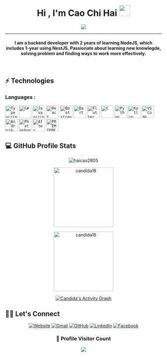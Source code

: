 <h1 align="center">Hi , I'm Cao Chi Hai <img src="https://media.giphy.com/media/hvRJCLFzcasrR4ia7z/giphy.gif" width="35"></h1>
<p align="center">
  <a href="https://github.com/DenverCoder1/readme-typing-svg"><img src="https://readme-typing-svg.herokuapp.com?lines=Backend+Development&center=true&width=500&height=50"></a>
</p>
<hr/>
  <h4 align="center">I am a backend developer with 2 years of learning NodeJS, which includes 1-year using NestJS. Passionate about learning new knowlegde, solving problem and finding ways to work more effectively.</h4>
<br>

## ⚡ Technologies
### Languages :

<code><img width="40px" src="https://img.icons8.com/color/48/000000/typescript.png" title = "Typescript" /></code>
<code><img width="40px" src="https://img.icons8.com/color/48/000000/c-sharp-logo.png" title = "C#"  /></code>
<code><img width="40px" src="https://img.icons8.com/color/48/000000/javascript.png" title="Javascript"/></code>
<code><img width="40px" src="https://img.icons8.com/color/48/000000/react-native.png" title="React"/></code>
<code><img width="40px" src="https://img.icons8.com/color/48/000000/bootstrap.png" title = "Bootstrap"/></code>
<code><img width="40px" src="https://img.icons8.com/color/48/000000/dart.png" title = "Dart"/></code>
<code><img width="40px" src="https://img.icons8.com/color/48/000000/flutter.png" title="Flutter"/></code>
<code><img width="40px" src="https://img.icons8.com/color/3x/c-programming.png" title="C"/></code>
<code><img width="40px" src="https://img.icons8.com/color/4x/000000/python.png" title="Python"/></code>
<code><img width="40px" src="https://img.icons8.com/color/48/000000/kotlin.png" title="Kotlin"/></code>
<code><img width="40px" src="https://img.icons8.com/color/48/000000/visual-studio-code-2019.png" title = "VSCode"/></code>
<code><img width="40px" src="https://1.bp.blogspot.com/-LgTa-xDiknI/X4EflN56boI/AAAAAAAAPuk/24YyKnqiGkwRS9-_9suPKkfsAwO4wHYEgCLcBGAsYHQ/s0/image9.png" alt ="Android-Studio"/></code>
<code><img width="40px" src="https://img.icons8.com/color/48/000000/adobe-photoshop.png" title = "Photoshop"/></code>
<code><img width="40px" src="https://img.icons8.com/color/48/000000/adobe-after-effects.png" title = "After Effects"/></code>
<code><img width="40px" src="https://img.icons8.com/color/48/000000/adobe-premiere-pro.png" title = "PREMIERE PRO"/></code>

## 💻 GitHub Profile Stats 
<p align="center">
  <img src="https://github-readme-streak-stats.herokuapp.com/?user=haicao2805&theme=algolia" alt="haicao2805" />
</p>

<p align="center">
    <a href="https://github.com/haicao2805"><img src="https://github-readme-stats.vercel.app/api?username=haicao2805&show_icons=true&locale=en&theme=algolia" alt="candida18" height="192px"/></a>
</p>

<p align="center">
	  <img src="https://github-readme-stats.vercel.app/api/top-langs?username=haicao2805&show_icons=true&locale=en&layout=compact&theme=algolia&langs_count=6&hide=javascript" alt="candida18" height="192px"/>
</p>
  
<p align="center">
   <a href="https://github.com/haicao2805"><img alt="Candida's Activity Graph" src="https://activity-graph.herokuapp.com/graph?username=haicao2805&custom_title=Cao%20Chi%20Hai's%20Contribution%20Graph&theme=react-dark" /></a>
</p>

## 🙋‍♀️ Let's Connect
<p align="center">
  <a href="https://haicao.website/"><img src="https://img.icons8.com/bubbles/50/000000/web.png" alt="Website"/></a>
  <a href="mailto:haicao2805@gmail.com"><img src="https://img.icons8.com/bubbles/50/000000/gmail.png" alt="Gmail"/></a>
  <a href="https://github.com/haicao2805"><img src="https://img.icons8.com/bubbles/50/000000/github.png" alt="GitHub"/></a>
  <a href="https://www.linkedin.com/in/cao-chi-hai"><img src="https://img.icons8.com/bubbles/50/000000/linkedin.png" alt="LinkedIn"/></a>
  <a href="https://www.facebook.com/profile.php?id=100009261397293"><img src="https://img.icons8.com/bubbles/50/000000/facebook-new.png" alt="Facebook"/></a>
</p>

<div align=center>
  <h3><b>📍 Profile Visitor Count</b></h3>
</div>
    
<!-- retro visitor counter -->  
<p align="center" >   
  <img src="https://profile-counter.glitch.me/haicao2805/count.svg" />  
</p>